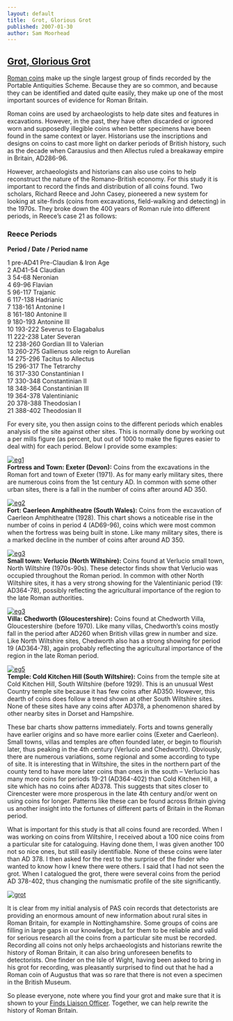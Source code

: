 ```yaml
---
layout: default
title:  Grot, Glorious Grot
published: 2007-01-30
author: Sam Moorhead
---
```


[Grot, Glorious Grot](http://finds.org.uk/blogs/appliednumismatics/2007/01/30/grot/ "Link to Grot, Glorious Grot")
------------------------------------------------------------------------------------------------------------------

[Roman coins](http://www.finds.org.uk/romancoins/ "Guide to Roman coins") make up the single largest group of finds recorded by the Portable Antiquities Scheme. Because they are so common, and because they can be identified and dated quite easily, they make up one of the most important sources of evidence for Roman Britain.

Roman coins are used by archaeologists to help date sites and features in excavations. However, in the past, they have often discarded or ignored worn and supposedly illegible coins when better specimens have been found in the same context or layer. Historians use the inscriptions and designs on coins to cast more light on darker periods of British history, such as the decade when Carausius and then Allectus ruled a breakaway empire in Britain, AD286-96.

However, archaeologists [](http://www.finds.org.uk/wordpress/wp-content/uploads/2007/01/eg1.jpg "Fortress and Town â€“ Exeter (Devon)")and historians can also use coins to help reconstruct the nature of the Romano-British economy. For this study it is important to record the finds and distribution of all coins found. Two scholars, Richard Reece and John Casey, pioneered a new system for looking at site-finds (coins from excavations, field-walking and detecting) in the 1970s. They broke down the 400 years of Roman rule into different periods, in Reece’s case 21 as follows:

### Reece Periods

**Period / Date / Period name**

1 pre-AD41 Pre-Claudian & Iron Age  
2 AD41-54 Claudian  
3 54-68 Neronian  
4 69-96 Flavian  
5 96-117 Trajanic  
6 117-138 Hadrianic  
7 138-161 Antonine I  
8 161-180 Antonine II  
9 180-193 Antonine III  
10 193-222 Severus to Elagabalus  
11 222-238 Later Severan  
12 238-260 Gordian III to Valerian  
13 260-275 Gallienus sole reign to Aurelian  
14 275-296 Tacitus to Allectus  
15 296-317 The Tetrarchy  
16 317-330 Constantinian I  
17 330-348 Constantinian II  
18 348-364 Constantinian III  
19 364-378 Valentinianic  
20 378-388 Theodosian I  
21 388-402 Theodosian II

For every site, you then assign coins to the different periods which enables analysis of the site against other sites. This is normally done by working out a per mills figure (as percent, but out of 1000 to make the figures easier to deal with) for each period. Below I provide some examples:

[![](http://finds.org.uk/blogs/appliednumismatics/files/2007/01/eg1-300x186.jpg "eg1")](http://finds.org.uk/blogs/appliednumismatics/files/2007/01/eg1.jpg)  
**Fortress and Town: Exeter (Devon):** Coins from the excavations in the Roman fort and town of Exeter (1971). As for many early military sites, there are numerous coins from the 1st century AD. In common with some other urban sites, there is a fall in the number of coins after around AD 350.

[![](http://finds.org.uk/blogs/appliednumismatics/files/2007/01/eg2-300x186.jpg "eg2")](http://finds.org.uk/blogs/appliednumismatics/files/2007/01/eg2.jpg)  
**Fort: Caerleon Amphitheatre (South Wales):** Coins from the excavation of Caerleon Amphitheatre (1928). This chart shows a noticeable rise in the number of coins in period 4 (AD69-96), coins which were most common when the fortress was being built in stone. Like many military sites, there is a marked decline in the number of coins after around AD 350.

[![](http://finds.org.uk/blogs/appliednumismatics/files/2007/01/eg3-300x186.jpg "eg3")](http://finds.org.uk/blogs/appliednumismatics/files/2007/01/eg3.jpg)  
**Small town: Verlucio (North Wiltshire):** Coins found at Verlucio small town, North Wiltshire (1970s-90s). These detector finds show that Verlucio was occupied throughout the Roman period. In common with other North Wiltshire sites, it has a very strong showing for the Valentinianic period (19: AD364-78), possibly reflecting the agricultural importance of the region to the late Roman authorities.

[![](http://finds.org.uk/blogs/appliednumismatics/files/2007/01/eg31-300x186.jpg "eg3")](http://finds.org.uk/blogs/appliednumismatics/files/2007/01/eg31.jpg)  
**Villa: Chedworth (Gloucestershire):** Coins found at Chedworth Villa, Gloucestershire (before 1970). Like many villas, Chedworth’s coins mostly fall in the period after AD260 when British villas grew in number and size. Like North Wiltshire sites, Chedworth also has a strong showing for period 19 (AD364-78), again probably reflecting the agricultural importance of the region in the late Roman period.

[![](http://finds.org.uk/blogs/appliednumismatics/files/2007/01/eg5-300x186.jpg "eg5")](http://finds.org.uk/blogs/appliednumismatics/files/2007/01/eg5.jpg)  
**Temple: Cold Kitchen Hill (South Wiltshire):** Coins from the temple site at Cold Kitchen Hill, South Wiltshire (before 1929). This is an unusual West Country temple site because it has few coins after AD350. However, this dearth of coins does follow a trend shown at other South Wiltshire sites. None of these sites have any coins after AD378, a phenomenon shared by other nearby sites in Dorset and Hampshire.

These bar charts show patterns immediately. Forts and towns generally have earlier origins and so have more earlier coins (Exeter and Caerleon). Small towns, villas and temples are often founded later, or begin to flourish later, thus peaking in the 4th century (Verlucio and Chedworth). Obviously, there are numerous variations, some regional and some according to type of site. It is interesting that in Wiltshire, the sites in the northern part of the county tend to have more later coins than ones in the south – Verlucio has many more coins for periods 19-21 (AD364-402) than Cold Kitchen Hill, a site which has no coins after AD378. This suggests that sites closer to Cirencester were more prosperous in the late 4th century and/or went on using coins for longer. Patterns like these can be found across Britain giving us another insight into the fortunes of different parts of Britain in the Roman period.

What is important for this study is that all coins found are recorded. When I was working on coins from Wiltshire, I received about a 100 nice coins from a particular site for cataloguing. Having done them, I was given another 100 not so nice ones, but still easily identifiable. None of these coins were later than AD 378. I then asked for the rest to the surprise of the finder who wanted to know how I knew there were others. I said that I had not seen the grot. When I catalogued the grot, there were several coins from the period AD 378-402, thus changing the numismatic profile of the site significantly.

[![](http://finds.org.uk/blogs/appliednumismatics/files/2007/01/grot-300x216.jpg "grot")](http://finds.org.uk/blogs/appliednumismatics/files/2007/01/grot.jpg)

It is clear from my initial analysis of PAS coin records that detectorists are providing an enormous amount of new information about rural sites in Roman Britain, for example in Nottinghamshire. Some groups of coins are filling in large gaps in our knowledge, but for them to be reliable and valid for serious research all the coins from a particular site must be recorded. Recording all coins not only helps archaeologists and historians rewrite the history of Roman Britain, it can also bring unforeseen benefits to detectorists. One finder on the Isle of Wight, having been asked to bring in his grot for recording, was pleasantly surprised to find out that he had a Roman coin of Augustus that was so rare that there is not even a specimen in the British Museum.

So please everyone, note where you find your grot and make sure that it is shown to your [Finds Liaison Officer](http://www.finds.org.uk/contacts/ "List of FLO contact details"). Together, we can help rewrite the history of Roman Britain.